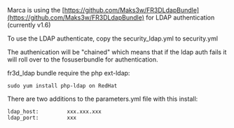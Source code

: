 Marca is using the [https://github.com/Maks3w/FR3DLdapBundle](https://github.com/Maks3w/FR3DLdapBundle) for LDAP authentication (currently v1.6)

To use the LDAP authenticate, copy the security_ldap.yml to security.yml 

The authenication will be "chained" which means that if the ldap auth fails it will roll over to the fosuserbundle for authentication.

fr3d_ldap bundle require the php ext-ldap:  

    sudo yum install php-ldap on RedHat

There are two additions to the parameters.yml file with this install:

    ldap_host:         xxx.xxx.xxx
    ldap_port:         xxx
